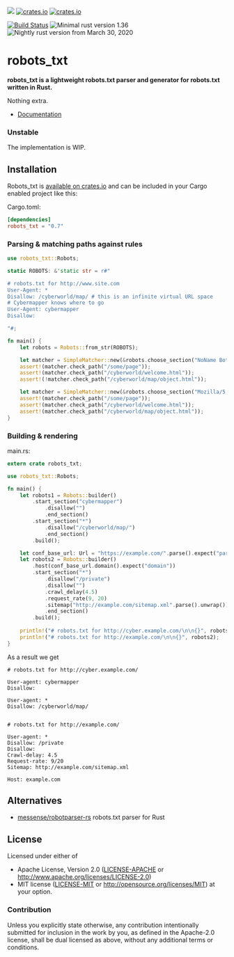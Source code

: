 
![](https://img.shields.io/crates/l/robots_txt.svg)
[![crates.io](https://img.shields.io/crates/v/robots_txt)](https://crates.io/crates/robots_txt)
[![crates.io](https://img.shields.io/crates/dv/robots_txt)](https://crates.io/crates/robots_txt)

[![Build Status](https://travis-ci.org/alexander-irbis/robots_txt.svg)](https://travis-ci.org/alexander-irbis/robots_txt)
![Minimal rust version 1.36](https://img.shields.io/badge/stable-1.36+-green.svg)
![Nightly rust version from March 30, 2020](https://img.shields.io/badge/nightly-2020--03--30-yellow.svg)


# robots_txt

**robots_txt is a lightweight robots.txt parser and generator for robots.txt written in Rust.**

Nothing extra.
 
* [Documentation](https://docs.rs/robots_txt)


### Unstable

The implementation is WIP.


## Installation

Robots_txt is [available on crates.io](https://crates.io/crates/robots_txt) and can be included in your Cargo enabled project like this:

Cargo.toml:
```toml
[dependencies]
robots_txt = "0.7"
```

### Parsing & matching paths against rules

```rust
use robots_txt::Robots;

static ROBOTS: &'static str = r#"

# robots.txt for http://www.site.com
User-Agent: *
Disallow: /cyberworld/map/ # this is an infinite virtual URL space
# Cybermapper knows where to go
User-Agent: cybermapper
Disallow:

"#;

fn main() {
    let robots = Robots::from_str(ROBOTS);

    let matcher = SimpleMatcher::new(&robots.choose_section("NoName Bot").rules);
    assert!(matcher.check_path("/some/page"));
    assert!(matcher.check_path("/cyberworld/welcome.html"));
    assert!(!matcher.check_path("/cyberworld/map/object.html"));

    let matcher = SimpleMatcher::new(&robots.choose_section("Mozilla/5.0; CyberMapper v. 3.14").rules);
    assert!(matcher.check_path("/some/page"));
    assert!(matcher.check_path("/cyberworld/welcome.html"));
    assert!(matcher.check_path("/cyberworld/map/object.html"));
}
```


### Building & rendering

main.rs:
```rust
extern crate robots_txt;

use robots_txt::Robots;

fn main() {
    let robots1 = Robots::builder()
        .start_section("cybermapper")
            .disallow("")
            .end_section()
        .start_section("*")
            .disallow("/cyberworld/map/")
            .end_section()
        .build();

    let conf_base_url: Url = "https://example.com/".parse().expect("parse domain");
    let robots2 = Robots::builder()
        .host(conf_base_url.domain().expect("domain"))
        .start_section("*")
            .disallow("/private")
            .disallow("")
            .crawl_delay(4.5)
            .request_rate(9, 20)
            .sitemap("http://example.com/sitemap.xml".parse().unwrap())
            .end_section()
        .build();
        
    println!("# robots.txt for http://cyber.example.com/\n\n{}", robots1);
    println!("# robots.txt for http://example.com/\n\n{}", robots2);
}
```
As a result we get
```
# robots.txt for http://cyber.example.com/

User-agent: cybermapper
Disallow:

User-agent: *
Disallow: /cyberworld/map/


# robots.txt for http://example.com/

User-agent: *
Disallow: /private
Disallow:
Crawl-delay: 4.5
Request-rate: 9/20
Sitemap: http://example.com/sitemap.xml

Host: example.com

```


## Alternatives

 * [messense/robotparser-rs](https://github.com/messense/robotparser-rs)   robots.txt parser for Rust


## License

Licensed under either of
 * Apache License, Version 2.0 ([LICENSE-APACHE](LICENSE-APACHE) or http://www.apache.org/licenses/LICENSE-2.0)
 * MIT license ([LICENSE-MIT](LICENSE-MIT) or http://opensource.org/licenses/MIT)
at your option.


### Contribution

Unless you explicitly state otherwise, any contribution intentionally submitted
for inclusion in the work by you, as defined in the Apache-2.0 license,
shall be dual licensed as above, without any additional terms or conditions.
